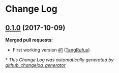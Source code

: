 # Change Log

## [0.1.0](https://github.com/TypistTech/wp-admin-notices/tree/0.1.0) (2017-10-09)
**Merged pull requests:**

- First working version [\#1](https://github.com/TypistTech/wp-admin-notices/pull/1) ([TangRufus](https://github.com/TangRufus))



\* *This Change Log was automatically generated by [github_changelog_generator](https://github.com/skywinder/Github-Changelog-Generator)*